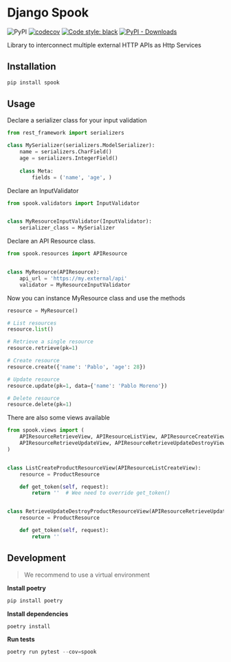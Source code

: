 # Django Spook

![PyPI](https://img.shields.io/pypi/v/spook?style=flat-square)
[![codecov](https://codecov.io/gh/pablo-moreno/spook/branch/master/graph/badge.svg?token=6ZAHAHZG7Z)](https://codecov.io/gh/pablo-moreno/spook/)
[![Code style: black](https://img.shields.io/badge/code%20style-black-000000.svg)](https://github.com/psf/black)
[![PyPI - Downloads](https://img.shields.io/pypi/dm/spook)](https://pypistats.org/packages/spook)

Library to interconnect multiple external HTTP APIs as Http Services

## Installation

```bash
pip install spook
```

## Usage

Declare a serializer class for your input validation

```python
from rest_framework import serializers

class MySerializer(serializers.ModelSerializer):
    name = serializers.CharField()
    age = serializers.IntegerField()
    
    class Meta:
        fields = ('name', 'age', )
```

Declare an InputValidator

```python
from spook.validators import InputValidator


class MyResourceInputValidator(InputValidator):
    serializer_class = MySerializer
```


Declare an API Resource class.

```python
from spook.resources import APIResource


class MyResource(APIResource):
    api_url = 'https://my.external/api'
    validator = MyResourceInputValidator
```

Now you can instance MyResource class and use the methods

```python
resource = MyResource()

# List resources
resource.list()

# Retrieve a single resource
resource.retrieve(pk=1)

# Create resource
resource.create({'name': 'Pablo', 'age': 28})

# Update resource
resource.update(pk=1, data={'name': 'Pablo Moreno'})

# Delete resource
resource.delete(pk=1)
```

There are also some views available

```python
from spook.views import (
    APIResourceRetrieveView, APIResourceListView, APIResourceCreateView, APIResourcePutView,
    APIResourceRetrieveUpdateView, APIResourceRetrieveUpdateDestroyView, APIResourceListCreateView,
)


class ListCreateProductResourceView(APIResourceListCreateView):
    resource = ProductResource

    def get_token(self, request):
        return ''  # Wee need to override get_token()


class RetrieveUpdateDestroyProductResourceView(APIResourceRetrieveUpdateDestroyView):
    resource = ProductResource

    def get_token(self, request):
        return ''
```

## Development

> We recommend to use a virtual environment

**Install poetry**

```python
pip install poetry
```

**Install dependencies**

```python
poetry install
```

**Run tests**

```python
poetry run pytest --cov=spook
```
